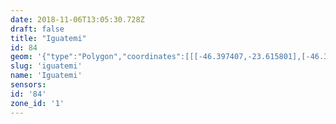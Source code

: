 ```yaml
---
date: 2018-11-06T13:05:30.728Z
draft: false
title: "Iguatemi"
id: 84
geom: '{"type":"Polygon","coordinates":[[[-46.397407,-23.615801],[-46.397483,-23.615705],[-46.397477,-23.615102],[-46.397276,-23.614566],[-46.397081,-23.614281],[-46.397249,-23.613774],[-46.397616,-23.613035],[-46.397654,-23.612589],[-46.397746,-23.612404],[-46.398105,-23.612151],[-46.398175,-23.611875],[-46.398353,-23.611644],[-46.398532,-23.611584],[-46.398709,-23.611416],[-46.398716,-23.611339],[-46.398804,-23.611327],[-46.398946,-23.611026],[-46.39923,-23.610866],[-46.399437,-23.610634],[-46.39979,-23.610551],[-46.39994,-23.610367],[-46.399878,-23.610267],[-46.399977,-23.610217],[-46.399975,-23.610104],[-46.400095,-23.609995],[-46.400427,-23.609851],[-46.400467,-23.609729],[-46.400661,-23.609604],[-46.401006,-23.609474],[-46.401214,-23.609255],[-46.401803,-23.608962],[-46.401898,-23.608816],[-46.401859,-23.608714],[-46.401904,-23.608643],[-46.402039,-23.608631],[-46.402149,-23.608464],[-46.402476,-23.608311],[-46.402588,-23.608102],[-46.402896,-23.608013],[-46.403272,-23.607765],[-46.403455,-23.607525],[-46.403718,-23.607368],[-46.403805,-23.607403],[-46.403922,-23.607315],[-46.403975,-23.607121],[-46.404112,-23.607016],[-46.404365,-23.606992],[-46.40465,-23.606619],[-46.404581,-23.606279],[-46.404768,-23.606132],[-46.404913,-23.605624],[-46.405121,-23.605601],[-46.40584,-23.604858],[-46.406378,-23.604785],[-46.406468,-23.604569],[-46.406579,-23.604496],[-46.406713,-23.604601],[-46.407305,-23.604436],[-46.40754,-23.60415],[-46.407904,-23.604001],[-46.40809,-23.603747],[-46.408302,-23.60358],[-46.410106,-23.603043],[-46.410437,-23.603068],[-46.410581,-23.602704],[-46.410758,-23.602581],[-46.411023,-23.602646],[-46.411376,-23.602616],[-46.411837,-23.602506],[-46.412086,-23.602371],[-46.412204,-23.602525],[-46.412408,-23.602496],[-46.412493,-23.602419],[-46.412564,-23.60217],[-46.41293,-23.602003],[-46.413003,-23.601723],[-46.413202,-23.601393],[-46.413558,-23.601135],[-46.413802,-23.600806],[-46.414089,-23.59959],[-46.414613,-23.599057],[-46.41479,-23.598718],[-46.414944,-23.598588],[-46.414908,-23.598352],[-46.415115,-23.597378],[-46.415321,-23.597128],[-46.415449,-23.596829],[-46.415694,-23.596657],[-46.416272,-23.59669],[-46.416264,-23.59652],[-46.416016,-23.596277],[-46.415871,-23.59603],[-46.415908,-23.595792],[-46.416311,-23.594991],[-46.417788,-23.593132],[-46.4179,-23.592853],[-46.418357,-23.592548],[-46.418645,-23.59249],[-46.418725,-23.592304],[-46.419461,-23.59232],[-46.419746,-23.592071],[-46.420253,-23.591988],[-46.420387,-23.592078],[-46.420383,-23.592184],[-46.420588,-23.592343],[-46.420856,-23.592385],[-46.421149,-23.592591],[-46.421409,-23.592638],[-46.421585,-23.592797],[-46.422137,-23.593057],[-46.422485,-23.593048],[-46.422756,-23.593198],[-46.423227,-23.593293],[-46.423616,-23.593287],[-46.42418,-23.593419],[-46.424935,-23.59341],[-46.425555,-23.593488],[-46.426217,-23.593412],[-46.426907,-23.593753],[-46.427274,-23.593855],[-46.429171,-23.594649],[-46.429562,-23.594693],[-46.429852,-23.594796],[-46.430069,-23.594749],[-46.430263,-23.594581],[-46.430515,-23.594628],[-46.430692,-23.594511],[-46.430684,-23.594305],[-46.4309,-23.593875],[-46.431474,-23.594015],[-46.431617,-23.594185],[-46.431681,-23.594508],[-46.431765,-23.594555],[-46.432217,-23.594399],[-46.432725,-23.594026],[-46.433039,-23.59393],[-46.433412,-23.593688],[-46.434208,-23.593762],[-46.434928,-23.593944],[-46.435314,-23.593922],[-46.43562,-23.593781],[-46.436031,-23.593313],[-46.436488,-23.59303],[-46.436852,-23.593223],[-46.437011,-23.593501],[-46.437165,-23.593596],[-46.437486,-23.593596],[-46.438071,-23.593488],[-46.43862,-23.593212],[-46.438857,-23.592847],[-46.43924,-23.59258],[-46.439301,-23.592245],[-46.439633,-23.591738],[-46.439874,-23.591678],[-46.44032,-23.591907],[-46.440464,-23.591865],[-46.440569,-23.591675],[-46.440558,-23.591374],[-46.440811,-23.591309],[-46.441115,-23.591408],[-46.441355,-23.591394],[-46.442242,-23.59152],[-46.442801,-23.591839],[-46.442688,-23.592287],[-46.442752,-23.592842],[-46.442823,-23.593012],[-46.443022,-23.59314],[-46.443168,-23.593098],[-46.443378,-23.592917],[-46.443835,-23.592794],[-46.444925,-23.592684],[-46.445262,-23.592771],[-46.445689,-23.593012],[-46.446652,-23.593214],[-46.447155,-23.593124],[-46.447889,-23.593087],[-46.44912,-23.593383],[-46.45021,-23.593218],[-46.452149,-23.593327],[-46.453606,-23.593843],[-46.454372,-23.593846],[-46.45464,-23.593932],[-46.454817,-23.594042],[-46.454936,-23.594298],[-46.455302,-23.594514],[-46.455465,-23.594474],[-46.455806,-23.594217],[-46.455993,-23.5942],[-46.456802,-23.594668],[-46.457044,-23.594991],[-46.457737,-23.595593],[-46.458343,-23.596278],[-46.45926,-23.597103],[-46.459372,-23.597305],[-46.459219,-23.5976],[-46.45926,-23.597789],[-46.460084,-23.597905],[-46.460467,-23.597895],[-46.461129,-23.597359],[-46.461682,-23.59726],[-46.461745,-23.597476],[-46.461744,-23.597949],[-46.461539,-23.598569],[-46.461149,-23.598785],[-46.460194,-23.598811],[-46.459863,-23.598883],[-46.459465,-23.599089],[-46.459295,-23.599264],[-46.458953,-23.600322],[-46.458715,-23.600684],[-46.458546,-23.601093],[-46.458223,-23.601391],[-46.458332,-23.602101],[-46.458033,-23.602822],[-46.457715,-23.602806],[-46.457577,-23.602926],[-46.456259,-23.606092],[-46.456091,-23.606355],[-46.455349,-23.607065],[-46.456094,-23.608095],[-46.455511,-23.608768],[-46.455362,-23.609549],[-46.455156,-23.609868],[-46.454895,-23.609995],[-46.454918,-23.610221],[-46.454545,-23.610223],[-46.453155,-23.610805],[-46.452332,-23.611083],[-46.451536,-23.611577],[-46.451112,-23.611937],[-46.450871,-23.611989],[-46.450663,-23.612166],[-46.450438,-23.612262],[-46.44979,-23.612896],[-46.44969,-23.613162],[-46.449242,-23.613805],[-46.449209,-23.613939],[-46.448529,-23.614486],[-46.448241,-23.614945],[-46.447972,-23.615227],[-46.447596,-23.615478],[-46.447232,-23.615906],[-46.446513,-23.616165],[-46.446184,-23.616454],[-46.44602,-23.616685],[-46.445114,-23.6165],[-46.444881,-23.616389],[-46.444514,-23.616419],[-46.444397,-23.616485],[-46.444117,-23.616449],[-46.444007,-23.616511],[-46.443505,-23.616457],[-46.441758,-23.616957],[-46.440358,-23.618205],[-46.439558,-23.618545],[-46.439112,-23.618804],[-46.439034,-23.618978],[-46.438584,-23.619211],[-46.438261,-23.619563],[-46.437788,-23.619755],[-46.437654,-23.619933],[-46.4372,-23.620037],[-46.437146,-23.620131],[-46.436901,-23.620193],[-46.436852,-23.620275],[-46.436793,-23.62022],[-46.436519,-23.620268],[-46.436457,-23.62043],[-46.435651,-23.620867],[-46.435303,-23.621212],[-46.435252,-23.621407],[-46.434808,-23.621907],[-46.434636,-23.622236],[-46.434213,-23.622483],[-46.433697,-23.622503],[-46.432386,-23.622839],[-46.432212,-23.623041],[-46.431807,-23.623334],[-46.431106,-23.624148],[-46.430831,-23.624597],[-46.430893,-23.624743],[-46.430819,-23.625079],[-46.430886,-23.625195],[-46.43086,-23.625282],[-46.430464,-23.625994],[-46.429837,-23.626757],[-46.429282,-23.627282],[-46.429136,-23.627744],[-46.428707,-23.62807],[-46.428435,-23.628201],[-46.428424,-23.628428],[-46.42851,-23.628602],[-46.428759,-23.628806],[-46.428828,-23.629137],[-46.429073,-23.629633],[-46.429415,-23.630004],[-46.429679,-23.630424],[-46.429667,-23.631219],[-46.429467,-23.632333],[-46.429641,-23.633845],[-46.429978,-23.634561],[-46.430049,-23.635567],[-46.429952,-23.6362],[-46.430108,-23.636454],[-46.429765,-23.636415],[-46.428436,-23.636986],[-46.427244,-23.637642],[-46.42675,-23.638016],[-46.426469,-23.638333],[-46.425835,-23.639153],[-46.425679,-23.639483],[-46.425108,-23.639721],[-46.424706,-23.640014],[-46.424358,-23.640732],[-46.424402,-23.641603],[-46.424572,-23.642547],[-46.424569,-23.643004],[-46.424413,-23.643625],[-46.424058,-23.64424],[-46.423802,-23.644412],[-46.423727,-23.644553],[-46.423464,-23.644687],[-46.42337,-23.644908],[-46.423214,-23.645052],[-46.423127,-23.645036],[-46.422731,-23.644554],[-46.422292,-23.644317],[-46.422049,-23.644277],[-46.421817,-23.644161],[-46.421624,-23.643969],[-46.421107,-23.643642],[-46.42112,-23.643488],[-46.421401,-23.64325],[-46.421275,-23.642868],[-46.421299,-23.642366],[-46.421064,-23.641922],[-46.421078,-23.641722],[-46.420522,-23.641216],[-46.420201,-23.641079],[-46.419636,-23.641097],[-46.419176,-23.641193],[-46.417794,-23.641145],[-46.417372,-23.640991],[-46.416796,-23.640561],[-46.416107,-23.640577],[-46.415792,-23.640138],[-46.415317,-23.640135],[-46.415001,-23.639718],[-46.41443,-23.639323],[-46.414304,-23.638557],[-46.414018,-23.637826],[-46.413791,-23.636176],[-46.413467,-23.635894],[-46.412794,-23.635562],[-46.412514,-23.635552],[-46.412086,-23.635696],[-46.411749,-23.635545],[-46.411147,-23.63476],[-46.41058,-23.634423],[-46.410501,-23.634146],[-46.409923,-23.633864],[-46.408876,-23.633543],[-46.408306,-23.632824],[-46.40778,-23.632463],[-46.407226,-23.632326],[-46.406765,-23.632041],[-46.406722,-23.631749],[-46.406903,-23.630645],[-46.406695,-23.630264],[-46.406524,-23.62955],[-46.407258,-23.628906],[-46.407292,-23.628828],[-46.40719,-23.628255],[-46.407258,-23.628045],[-46.40777,-23.627466],[-46.40815,-23.627302],[-46.408244,-23.627074],[-46.408198,-23.626691],[-46.40786,-23.626517],[-46.40741,-23.625698],[-46.407227,-23.625603],[-46.407204,-23.624801],[-46.406856,-23.624101],[-46.406673,-23.623466],[-46.406253,-23.623064],[-46.405848,-23.623226],[-46.405514,-23.623024],[-46.405211,-23.622969],[-46.404543,-23.623254],[-46.403506,-23.623864],[-46.403258,-23.623948],[-46.403043,-23.623846],[-46.402753,-23.623327],[-46.402336,-23.622922],[-46.401867,-23.62276],[-46.40134,-23.622488],[-46.400933,-23.622392],[-46.400749,-23.622125],[-46.400693,-23.621821],[-46.400418,-23.62118],[-46.400382,-23.621008],[-46.400465,-23.62048],[-46.400084,-23.620213],[-46.399279,-23.619906],[-46.3987,-23.619389],[-46.398057,-23.618995],[-46.397911,-23.618764],[-46.397871,-23.618484],[-46.397624,-23.618172],[-46.39761,-23.618064],[-46.397543,-23.617242],[-46.397666,-23.61687],[-46.397602,-23.616355],[-46.397643,-23.616062],[-46.397407,-23.615801]]]}'
slug: 'iguatemi'
name: 'Iguatemi'
sensors:
id: '84'
zone_id: '1'
---
```

		